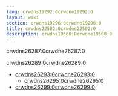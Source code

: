 ```yaml
---
lang: crwdns19292:0crwdne19292:0
layout: wiki
section: crwdns19296:0crwdne19296:0
title: crwdns22502:0crwdne22502:0
description: crwdns19568:0crwdne19568:0
---
```


crwdns26287:0crwdne26287:0

crwdns26289:0crwdne26289:0

- [crwdns26293:0crwdne26293:0](crwdns26291:0crwdne26291:0)
  - crwdns26295:0crwdne26295:0
- [crwdns26299:0crwdne26299:0](crwdns26297:0crwdne26297:0)
